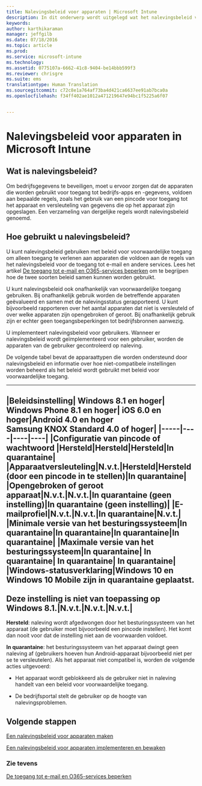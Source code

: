 ```yaml
---
title: Nalevingsbeleid voor apparaten | Microsoft Intune
description: In dit onderwerp wordt uitgelegd wat het nalevingsbeleid voor apparaten is en hoe deze beleidsregels werken.
keywords: 
author: karthikaraman
manager: jeffgilb
ms.date: 07/18/2016
ms.topic: article
ms.prod: 
ms.service: microsoft-intune
ms.technology: 
ms.assetid: 0775107a-6662-41c8-9404-be14bbb599f3
ms.reviewer: chrisgre
ms.suite: ems
translationtype: Human Translation
ms.sourcegitcommit: c72c8e1a764af73ba4d421ca6637ee91ab7bca0a
ms.openlocfilehash: f34ff402ae1012a471219647e94bc1f5225a6f07


---
```


# Nalevingsbeleid voor apparaten in Microsoft Intune
## Wat is nalevingsbeleid?
Om bedrijfsgegevens te beveiligen, moet u ervoor zorgen dat de apparaten die worden gebruikt voor toegang tot bedrijfs-apps en -gegevens, voldoen aan bepaalde regels, zoals het gebruik van een pincode voor toegang tot het apparaat en versleuteling van gegevens die op het apparaat zijn opgeslagen. Een verzameling van dergelijke regels wordt nalevingsbeleid genoemd.

## Hoe gebruikt u nalevingsbeleid?
U kunt nalevingsbeleid gebruiken met beleid voor voorwaardelijke toegang om alleen toegang te verlenen aan apparaten die voldoen aan de regels van het nalevingsbeleid voor de toegang tot e-mail en andere services. Lees het artikel [De toegang tot e-mail en O365-services beperken](restrict-access-to-email-and-o365-services-with-microsoft-intune.md) om te begrijpen hoe de twee soorten beleid samen kunnen worden gebruikt.

U kunt nalevingsbeleid ook onafhankelijk van voorwaardelijke toegang gebruiken. Bij onafhankelijk gebruik worden de betreffende apparaten geëvalueerd en samen met de nalevingsstatus gerapporteerd. U kunt bijvoorbeeld rapporteren over het aantal apparaten dat niet is versleuteld of over welke apparaten zijn opengebroken of geroot. Bij onafhankelijk gebruik zijn er echter geen toegangsbeperkingen tot bedrijfsbronnen aanwezig.

U implementeert nalevingsbeleid voor gebruikers. Wanneer er nalevingsbeleid wordt geïmplementeerd voor een gebruiker, worden de apparaten van de gebruiker gecontroleerd op naleving.

De volgende tabel bevat de apparaattypen die worden ondersteund door nalevingsbeleid en informatie over hoe niet-compatibele instellingen worden beheerd als het beleid wordt gebruikt met beleid voor voorwaardelijke toegang.

--------------

|Beleidsinstelling| Windows 8.1 en hoger| Windows Phone 8.1 en hoger| iOS 6.0 en hoger|Android 4.0 en hoger<br/>Samsung KNOX Standard 4.0 of hoger|
|-----|----|----|----|
|**Configuratie van pincode of wachtwoord** |Hersteld|Hersteld|Hersteld|In quarantaine|
|**Apparaatversleuteling**|N.v.t.|Hersteld|Hersteld (door een pincode in te stellen)|In quarantaine|
|**Opengebroken of geroot apparaat**|N.v.t.|N.v.t.|In quarantaine (geen instelling)|In quarantaine (geen instelling)|
|**E-mailprofiel**|N.v.t.|N.v.t.|In quarantaine|N.v.t.|
|**Minimale versie van het besturingssysteem**|In quarantaine|In quarantaine|In quarantaine|In quarantaine|
|**Maximale versie van het besturingssysteem**|In quarantaine| In quarantaine| In quarantaine| In quarantaine|
|**Windows-statusverklaring**|Windows 10 en Windows 10 Mobile zijn in quarantaine geplaatst.<br /><br />Deze instelling is niet van toepassing op Windows 8.1.|N.v.t.|N.v.t.|N.v.t.|
--------------
**Hersteld**: naleving wordt afgedwongen door het besturingssysteem van het apparaat (de gebruiker moet bijvoorbeeld een pincode instellen).  Het komt dan nooit voor dat de instelling niet aan de voorwaarden voldoet.

**In quarantaine**: het besturingssysteem van het apparaat dwingt geen naleving af (gebruikers hoeven hun Android-apparaat bijvoorbeeld niet per se te versleutelen). Als het apparaat niet compatibel is, worden de volgende acties uitgevoerd:

-   Het apparaat wordt geblokkeerd als de gebruiker niet in naleving handelt van een beleid voor voorwaardelijke toegang.

-   De bedrijfsportal stelt de gebruiker op de hoogte van nalevingsproblemen.

## Volgende stappen
[Een nalevingsbeleid voor apparaten maken](create-a-device-compliance-policy-in-microsoft-intune.md)

[Een nalevingsbeleid voor apparaten implementeren en bewaken](deploy-and-monitor-a-device-compliance-policy-in-microsoft-intune.md)

### Zie tevens
[De toegang tot e-mail en O365-services beperken](restrict-access-to-email-and-o365-services-with-microsoft-intune.md)



<!--HONumber=Jul16_HO3-->


